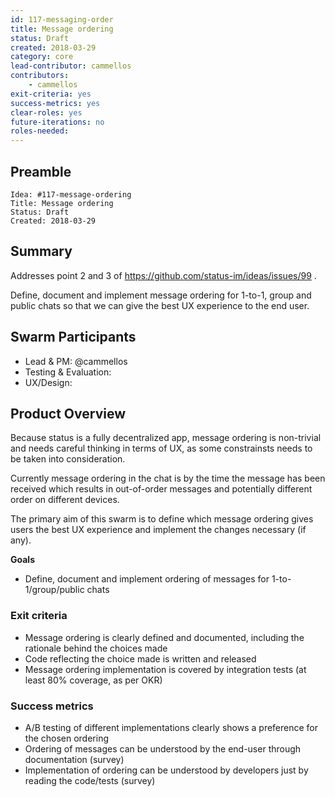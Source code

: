 ```yaml
---
id: 117-messaging-order
title: Message ordering
status: Draft
created: 2018-03-29
category: core
lead-contributor: cammellos
contributors:
    - cammellos
exit-criteria: yes
success-metrics: yes
clear-roles: yes
future-iterations: no
roles-needed:
---
```


## Preamble

    Idea: #117-message-ordering
    Title: Message ordering
    Status: Draft
    Created: 2018-03-29

## Summary

Addresses point 2 and 3 of https://github.com/status-im/ideas/issues/99 .

Define, document and implement message ordering for 1-to-1, group and public chats so that we can give the best UX experience to the end user.

## Swarm Participants

- Lead & PM: @cammellos
- Testing & Evaluation: 
- UX/Design: 

## Product Overview

Because status is a fully decentralized app, message ordering is non-trivial and needs careful thinking in terms of UX, as some constrainsts needs to be taken into consideration.

Currently message ordering in the chat is by the time the message has been received which results in out-of-order messages and potentially different order on different devices.

The primary aim of this swarm is to define which message ordering gives users the best UX experience and implement the changes necessary (if any).

**Goals**
- Define, document and implement ordering of messages for 1-to-1/group/public chats

### Exit criteria

- Message ordering is clearly defined and documented, including the rationale behind the choices made
- Code reflecting the choice made is written and released
- Message ordering implementation is covered by integration tests (at least 80% coverage, as per OKR)

### Success metrics

- A/B testing of different implementations clearly shows a preference for the chosen ordering
- Ordering of messages can be understood by the end-user through documentation (survey)
- Implementation of ordering can be understood by developers just by reading the code/tests (survey)
